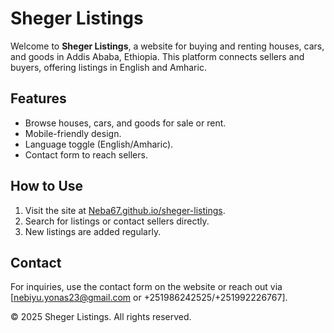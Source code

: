 # Sheger Listings

Welcome to **Sheger Listings**, a website for buying and renting houses, cars, and goods in Addis Ababa, Ethiopia. This platform connects sellers and buyers, offering listings in English and Amharic.

## Features
- Browse houses, cars, and goods for sale or rent.
- Mobile-friendly design.
- Language toggle (English/Amharic).
- Contact form to reach sellers.

## How to Use
1. Visit the site at [Neba67.github.io/sheger-listings](https://Neba67.github.io/sheger-listings).
2. Search for listings or contact sellers directly.
3. New listings are added regularly.

## Contact
For inquiries, use the contact form on the website or reach out via [nebiyu.yonas23@gmail.com or +251986242525/+251992226767].

© 2025 Sheger Listings. All rights reserved.

